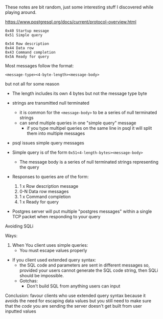 

These notes are bit random, just some interesting stuff I discovered while playing around.

https://www.postgresql.org/docs/current/protocol-overview.html

```
0x40 Startup message
0x51 Simple query

0x54 Row description
0x44 Data row
0x43 Command completion
0x5A Ready for query
```

Most messages follow the format:

    <message-type><4-byte-length><message-body>

but not all for some reason


* The length includes its own 4 bytes but not the message type byte
* strings are transmitted null terminated
    * it is common for the `<message-body>` to be a series of null terminated strings
    * can send multiple queries in one "simple query" message
        * if you type multipel queries on the same line in psql it will split them into multiple messages
* psql issues simple query messages

* Simple query is of the form `0x51<4-length-bytes><message-body>`
    * The message body is a series of null terminated strings representing the query
* Responses to queries are of the form:
    1. 1 x Row description message
    1. 0-N Data row messages
    1. 1 x Command completion
    1. 1 x Ready for query
* Postgres server will put multiple "postgres messages" within a single TCP packet when responding to your query


Avoiding SQLi


Ways:

1. When You client uses simple queries:
    * You must escape values properly
* If you client used extended query syntax:
    * the SQL code and parameters are sent in different messages so, provided your users cannot generate the SQL code string, then SQLi should be impossible.
    * Gotchas:
        * Don't build SQL from anything users can input


Conclusion: favour clients who use extended query syntax because it avoids the need for escaping data values but you still need to make sure that the _code_ you are sending the server doesn't get built from user inputted values
